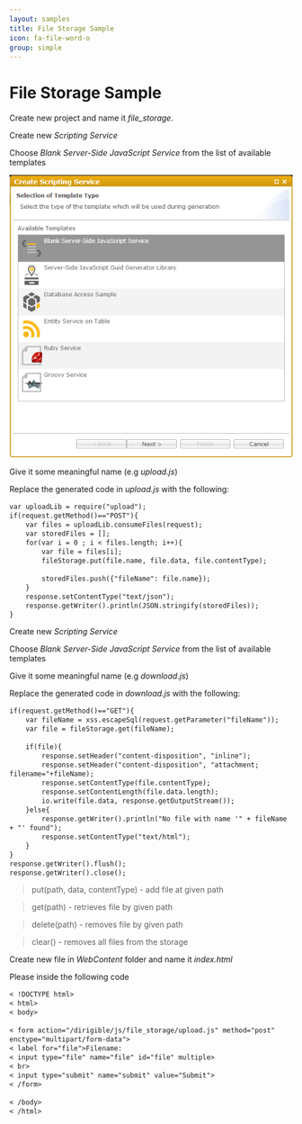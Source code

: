 ```yaml
---
layout: samples
title: File Storage Sample
icon: fa-file-word-o
group: simple
---
```


File Storage Sample
===

Create new project and name it *file_storage*.

Create new *Scripting Service*

Choose *Blank Server-Side JavaScript Service* from the list of available templates

![Mail Service 2](images/mail_service/mail_service_2.png)

Give it some meaningful name (e.g *upload.js*)

Replace the generated code in *upload.js* with the following:

<pre><code>var uploadLib = require("upload");
if(request.getMethod()=="POST"){
    var files = uploadLib.consumeFiles(request);
	var storedFiles = [];
    for(var i = 0 ; i < files.length; i++){
        var file = files[i];
        fileStorage.put(file.name, file.data, file.contentType);
		
		storedFiles.push({"fileName": file.name});
    }
	response.setContentType("text/json");
	response.getWriter().println(JSON.stringify(storedFiles));
}
</code></pre>

Create new *Scripting Service*

Choose *Blank Server-Side JavaScript Service* from the list of available templates

Give it some meaningful name (e.g *download.js*)

Replace the generated code in *download.js* with the following:

<pre><code>if(request.getMethod()=="GET"){
    var fileName = xss.escapeSql(request.getParameter("fileName"));
    var file = fileStorage.get(fileName);

    if(file){
        response.setHeader("content-disposition", "inline");
        response.setHeader("content-disposition", "attachment; filename="+fileName);
        response.setContentType(file.contentType);         
        response.setContentLength(file.data.length);  
        io.write(file.data, response.getOutputStream());
    }else{
        response.getWriter().println("No file with name '" + fileName + "' found");
        response.setContentType("text/html");
    }
}
response.getWriter().flush();
response.getWriter().close();
</code></pre>

> put(path, data, contentType) - add file at given path

> get(path) - retrieves file by given path

> delete(path) - removes file by given path

> clear() - removes all files from the storage

Create new file in *WebContent* folder and name it *index.html*

Please inside the following code

<pre><code>< !DOCTYPE html>
< html>
< body>

< form action="/dirigible/js/file_storage/upload.js" method="post" enctype="multipart/form-data">
< label for="file">Filename:</label>
< input type="file" name="file" id="file" multiple>
< br>
< input type="submit" name="submit" value="Submit">
< /form>

< /body>
< /html>

</code></pre>
